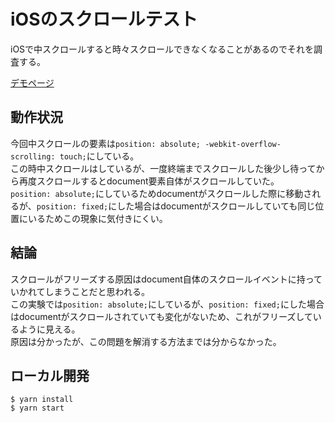 # iOSのスクロールテスト
iOSで中スクロールすると時々スクロールできなくなることがあるのでそれを調査する。  

[デモページ](https://takanorionuma.github.io/ios-scroll-test/)

## 動作状況
今回中スクロールの要素は`position: absolute; -webkit-overflow-scrolling: touch;`にしている。  
この時中スクロールはしているが、一度終端までスクロールした後少し待ってから再度スクロールするとdocument要素自体がスクロールしていた。  
`position: absolute;`にしているためdocumentがスクロールした際に移動されるが、`position: fixed;`にした場合はdocumentがスクロールしていても同じ位置にいるためこの現象に気付きにくい。

## 結論
スクロールがフリーズする原因はdocument自体のスクロールイベントに持っていかれてしまうことだと思われる。  
この実験では`position: absolute;`にしているが、`position: fixed;`にした場合はdocumentがスクロールされていても変化がないため、これがフリーズしているように見える。  
原因は分かったが、この問題を解消する方法までは分からなかった。

## ローカル開発
```
$ yarn install
$ yarn start
```
